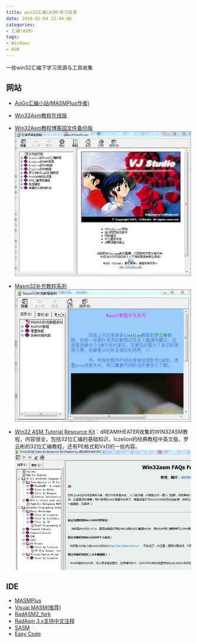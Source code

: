 ```yaml
---
title: win32汇编(ASM)学习资源
date: 2018-02-04 22:44:06
categories:
- 汇编(ASM)
tags:
- Windows
- ASM
---
```


一些win32汇编下学习资源与工具收集

<!--more-->

## 网站
- [AoGo汇编小站(MASMPlus作者)](http://www.aogosoft.com/)
- [Win32Asm教程在线版](http://icodeguru.com/Embedded/winasm/index.html)
- [Win32Asm教程博客园文件备份版](https://files.cnblogs.com/files/Akkuman/winasm.chm.7z)
![](https://raw.githubusercontent.com/akkuman/pic/master/img/c0264382gy1fo72731wbtj20kp0h247i.jpg)

- [Masm32补充教程系列](https://files.cnblogs.com/files/Akkuman/Masm32%E8%A1%A5%E5%85%85%E6%95%99%E7%A8%8B%E7%B3%BB%E5%88%97.chm.7z)
![](https://raw.githubusercontent.com/akkuman/pic/master/img/c0264382gy1fo727e56z1j20hs0dcq67.jpg)

- [Win32 ASM Tutorial Resource Kit](https://files.cnblogs.com/files/Akkuman/Win32ASMTRK.chm.7z)：dREAMtHEATER收集的WIN32ASM教程，内容很全，包括32位汇编的基础知识，Iczelion的经典教程中英文版，罗云彬的32位汇编教程，还有PE格式和VxD的一些内容。
![](https://raw.githubusercontent.com/akkuman/pic/master/img/c0264382gy1fo727jul82j20ln0ettaz.jpg)




## IDE
- [MASMPlus](http://www.aogosoft.com/masmplus/)
- [Visual MASM(推荐)](http://www.visualmasm.com/)
- [RadASM2_fork](https://github.com/mrfearless/RadASM2)
- [RadAsm 3.x支持中文注释](https://bbs.pediy.com/thread-210513.htm)
- [SASM](https://dman95.github.io/SASM/english.html)
- [Easy Code](http://easycode.cat/English/)
